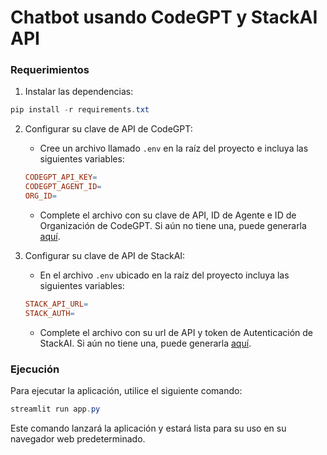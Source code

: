 # Chatbot usando CodeGPT y StackAI API

### Requerimientos

1. Instalar las dependencias:

```powershell
pip install -r requirements.txt
```

2. Configurar su clave de API de CodeGPT:
   * Cree un archivo llamado `.env` en la raíz del proyecto e incluya las siguientes variables:
   ```makefile
   CODEGPT_API_KEY=
   CODEGPT_AGENT_ID=
   ORG_ID=
   ```
   * Complete el archivo con su clave de API, ID de Agente e ID de Organización de CodeGPT. Si aún no tiene una, puede generarla [aquí](https://app.codegpt.co/es/apikeys).

3. Configurar su clave de API de StackAI:
   * En el archivo `.env` ubicado en la raíz del proyecto incluya las siguientes variables:
   ```makefile
   STACK_API_URL=
   STACK_AUTH=
   ```
   * Complete el archivo con su url de API y token de Autenticación de StackAI. Si aún no tiene una, puede generarla [aquí](https://www.stack-ai.com/dashboard).

### Ejecución

Para ejecutar la aplicación, utilice el siguiente comando:

```powershell
streamlit run app.py
```

Este comando lanzará la aplicación y estará lista para su uso en su navegador web predeterminado.
